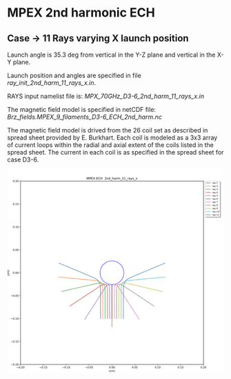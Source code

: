 # MPEX 2nd harmonic ECH
## Case -> 11 Rays varying X launch position

Launch angle is 35.3 deg from vertical in the Y-Z plane and vertical in the X-Y plane.

Launch position and angles are specified in file *ray_init_2nd_harm_11_rays_x.in*.

RAYS input namelist file is: *MPX_70GHz_D3-6_2nd_harm_11_rays_x.in*

The magnetic field model is specified in netCDF file:
<br>*Brz_fields.MPEX_9_filaments_D3-6_ECH_2nd_harm.nc*


The magnetic field model is drived from the 26 coil set as described in spread sheet
provided by E. Burkhart. Each coil is modeled as a 3x3 array of current loops within the
radial and axial extent of the coils listed in the spread sheet.  The current in each
coil is as specified in the spread sheet for case D3-6.

![Screenshot](Ray_trajectories.png)